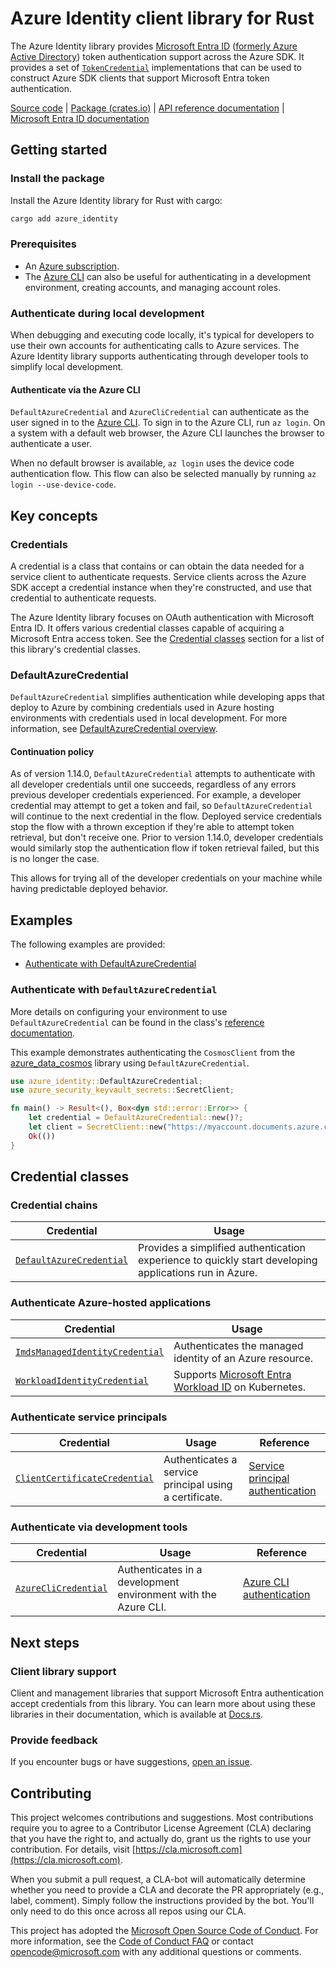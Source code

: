 # Azure Identity client library for Rust

The Azure Identity library provides [Microsoft Entra ID](https://learn.microsoft.com/entra/fundamentals/whatis) ([formerly Azure Active Directory](https://learn.microsoft.com/entra/fundamentals/new-name)) token authentication support across the Azure SDK. It provides a set of [`TokenCredential`][token_cred_ref] implementations that can be used to construct Azure SDK clients that support Microsoft Entra token authentication.

[Source code] | [Package (crates.io)] | [API reference documentation] | [Microsoft Entra ID documentation]

## Getting started

### Install the package

Install the Azure Identity library for Rust with cargo:

```bash
cargo add azure_identity
```

### Prerequisites

* An [Azure subscription].
* The [Azure CLI] can also be useful for authenticating in a development environment, creating accounts, and managing account roles.

### Authenticate during local development

When debugging and executing code locally, it's typical for developers to use their own accounts for authenticating calls to Azure services. The Azure Identity library supports authenticating through developer tools to simplify local development.

#### Authenticate via the Azure CLI

`DefaultAzureCredential` and `AzureCliCredential` can authenticate as the user signed in to the [Azure CLI]. To sign in to the Azure CLI, run `az login`. On a system with a default web browser, the Azure CLI launches the browser to authenticate a user.

When no default browser is available, `az login` uses the device code authentication flow. This flow can also be selected manually by running `az login --use-device-code`.

## Key concepts

### Credentials

A credential is a class that contains or can obtain the data needed for a service client to authenticate requests. Service clients across the Azure SDK accept a credential instance when they're constructed, and use that credential to authenticate requests.

The Azure Identity library focuses on OAuth authentication with Microsoft Entra ID. It offers various credential classes capable of acquiring a Microsoft Entra access token. See the [Credential classes](#credential-classes "Credential classes") section for a list of this library's credential classes.

### DefaultAzureCredential

`DefaultAzureCredential` simplifies authentication while developing apps that deploy to Azure by combining credentials used in Azure hosting environments with credentials used in local development. For more information, see [DefaultAzureCredential overview][dac_overview].

#### Continuation policy

As of version 1.14.0, `DefaultAzureCredential` attempts to authenticate with all developer credentials until one succeeds, regardless of any errors previous developer credentials experienced. For example, a developer credential may attempt to get a token and fail, so `DefaultAzureCredential` will continue to the next credential in the flow. Deployed service credentials stop the flow with a thrown exception if they're able to attempt token retrieval, but don't receive one. Prior to version 1.14.0, developer credentials would similarly stop the authentication flow if token retrieval failed, but this is no longer the case.

This allows for trying all of the developer credentials on your machine while having predictable deployed behavior.

## Examples

The following examples are provided:
<!-- no toc -->
* [Authenticate with DefaultAzureCredential](#authenticate-with-defaultazurecredential "Authenticate with DefaultAzureCredential")

### Authenticate with `DefaultAzureCredential`

More details on configuring your environment to use `DefaultAzureCredential` can be found in the class's [reference documentation][default_cred_ref].

This example demonstrates authenticating the `CosmosClient` from the [azure_data_cosmos] library using `DefaultAzureCredential`.

```rust
use azure_identity::DefaultAzureCredential;
use azure_security_keyvault_secrets::SecretClient;

fn main() -> Result<(), Box<dyn std::error::Error>> {
    let credential = DefaultAzureCredential::new()?;
    let client = SecretClient::new("https://myaccount.documents.azure.com/", credential.clone(), None)?;
    Ok(())
}
```


## Credential classes

### Credential chains

|Credential|Usage
|-|-
|[`DefaultAzureCredential`][default_cred_ref]| Provides a simplified authentication experience to quickly start developing applications run in Azure.

### Authenticate Azure-hosted applications

|Credential|Usage
|-|-
|[`ImdsManagedIdentityCredential`][managed_id_cred_ref]| Authenticates the managed identity of an Azure resource.
|[`WorkloadIdentityCredential`][workload_id_cred_ref]| Supports [Microsoft Entra Workload ID](https://learn.microsoft.com/azure/aks/workload-identity-overview) on Kubernetes.

### Authenticate service principals

|Credential|Usage|Reference
|-|-|-
|[`ClientCertificateCredential`][cert_cred_ref]| Authenticates a service principal using a certificate. | [Service principal authentication](https://learn.microsoft.com/entra/identity-platform/app-objects-and-service-principals)

### Authenticate via development tools

|Credential|Usage|Reference
|-|-|-
|[`AzureCliCredential`][cli_cred_ref]| Authenticates in a development environment with the Azure CLI. | [Azure CLI authentication](https://learn.microsoft.com/cli/azure/authenticate-azure-cli)

## Next steps

### Client library support

Client and management libraries <!-- TODO: Update link and uncomment when Rust SDK has a page on the releases site.> listed on the [Azure SDK release page](https://azure.github.io/azure-sdk/releases/latest/python.html)</!--> that support Microsoft Entra authentication accept credentials from this library. You can learn more about using these libraries in their documentation, which is <!-- TODO: uncomment when Rust SDK has a release page.>linked from the release page</!-->available at [Docs.rs](https://Docs.rs).

### Provide feedback

If you encounter bugs or have suggestions, [open an issue](https://github.com/Azure/azure-sdk-for-rust/issues).

## Contributing

This project welcomes contributions and suggestions. Most contributions require you to agree to a Contributor License Agreement (CLA) declaring that you have the right to, and actually do, grant us the rights to use your contribution. For details, visit [https://cla.microsoft.com](https://cla.microsoft.com).

When you submit a pull request, a CLA-bot will automatically determine whether you need to provide a CLA and decorate the PR appropriately (e.g., label, comment). Simply follow the instructions provided by the bot. You'll only need to do this once across all repos using our CLA.

This project has adopted the [Microsoft Open Source Code of Conduct](https://opensource.microsoft.com/codeofconduct/). For more information, see the [Code of Conduct FAQ](https://opensource.microsoft.com/codeofconduct/faq/) or contact [opencode@microsoft.com](mailto:opencode@microsoft.com) with any additional questions or comments.

<!-- LINKS -->
[Azure CLI]: https://learn.microsoft.com/cli/azure
[azure_data_cosmos]: https://github.com/Azure/azure-sdk-for-rust/tree/main/sdk/cosmos/azure_data_cosmos
[Azure subscription]: https://azure.microsoft.com/free/
[cert_cred_ref]: <!-- TODO: When Docs.rs page for ClientCertificateCredential ref docs are available -->
[cli_cred_ref]: <!-- TODO: When Docs.rs page for AzureCliCredential ref docs are available>
[dac_overview]: <!-- TODO: When we have a conceptual doc on Credential chains with a section on DefaultAzureCredential overview. Python example: https://learn.microsoft.com/azure/developer/python/sdk/authentication/credential-chains?tabs=dac#defaultazurecredential-overview -->
[default_cred_ref]: <!-- TODO: When Docs.rs page for DefaultAzureCredential ref docs are available -->
[Microsoft Entra ID documentation]: https://learn.microsoft.com/entra/identity/
[API reference documentation]: https://docs.rs/azure_identity/latest/azure_identity/
[managed_id_cred_ref]: <!-- TODO: When Docs.rs page for ImdsManagedIdentityCredential ref docs are available -->
[Package (crates.io)]: https://crates.io/crates/azure_identity
[Source code]: https://github.com/Azure/azure-sdk-for-rust/tree/main/sdk/identity/azure_identity
[token_cred_ref]: <!-- TODO: When Docs.rs page for TokenCredential trait ref docs are available -->
[workload_id_cred_ref]: <!-- TODO: When Docs.rs page for WorkloadIdentityCredential ref docs are available -->
